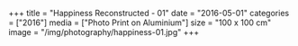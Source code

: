 +++
title = "Happiness Reconstructed - 01"
date = "2016-05-01"
categories = ["2016"]
media = ["Photo Print on Aluminium"]
size = "100 x 100 cm"
image = "/img/photography/happiness-01.jpg"
+++
